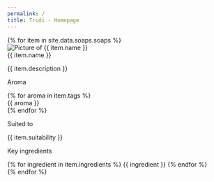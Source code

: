 ```yaml
---
permalink: /
title: Trudi - Homepage
---
```


<div class="flex justify-center flex-wrap p-5">
    {% for item in site.data.soaps.soaps %}
      <div class="max-w-sm rounded overflow-hidden shadow-lg my-2 m-5 mt-12 bg-white bg-opacity-75 transition duration-500 easi-in-out transform hover:scale-110">
          <img class="w-full lazy" src="/assets/pictures/{{ item.picture }}.png" alt="Picture of {{ item.name }}">
          <div class="px-6 pt-4 pb-4">
            <div class="font-bold text-xl mb-1">{{ item.name }}</div>
            <div class="divide-y-2">
                <p>{{ item.description }}</p>
                <div>
                    <p class="text-grey-darker text-base font-semibold">Aroma</p>
                    <div class="flex flex-wrap text-grey-darker text-base items-center">
                        {% for aroma in item.tags %}
                            <div class="rounded-full bg-gray-200 p-2 m-1 text-center">{{ aroma }}</div>
                        {% endfor %}
                    </div>
                </div>
                <div>
                    <p class="text-grey-darker text-base font-semibold">Suited to</p>
                    <p>{{ item.suitability }}</p>
                </div>
                <div>
                    <p class="text-grey-darker text-base font-semibold">Key ingredients</p>
                    <div class="flex flex-wrap text-grey-darker text-base items-center">
                        {% for ingredient in item.ingredients %}
                            <span class="inline-block bg-grey-lighter rounded-full px-3 py-1 text-sm font-semibold text-grey-darker mr-2">{{ ingredient }}</span>
                        {% endfor %}
                    </div>
                </div>
            </div>
          </div>
        </div>
    {% endfor %}
</div>

